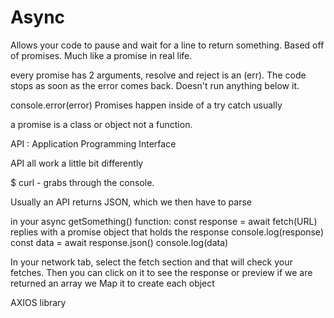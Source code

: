 # Async

Allows your code to pause and wait for a line to return something. Based off of promises. Much like a promise in real life.

every promise has 2 arguments, resolve and reject is an (err). The code stops as soon as the error comes back. Doesn't run anything below it.

console.error(error)
Promises happen inside of a try catch usually

a promise is a class or object not a function.

API : Application Programming Interface

API all work a little bit differently

$ curl - grabs through the console.

Usually an API returns JSON, which we then have to parse

in your async getSomething() function:
  const response = await fetch(URL) replies with a promise object that holds the response
  console.log(response)
  const data = await response.json()
  console.log(data)

  In your network tab, select the fetch section and that will check your fetches. Then you can click on it to see the response or preview
  if we are returned an array we Map it to create each object

  AXIOS library
  <script axios> put above your app script tag
  
  const reponse = axios.get(URL)
  console.log(response.naming)